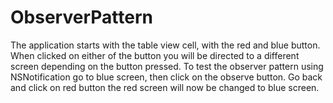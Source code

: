# ObserverPattern

The application starts with the table view cell, with the red and blue button. When clicked on either of the button you will be directed to a different screen depending on the button pressed. 
To test the observer pattern using NSNotification go to blue screen, then click on the observe button. Go back and click on red button the red screen will now be changed to blue screen.
